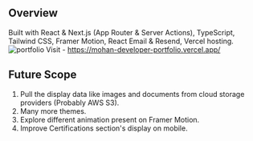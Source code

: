 ## Overview
Built with React & Next.js (App Router & Server Actions), TypeScript, Tailwind CSS, Framer Motion, React Email & Resend, Vercel hosting.
![portfolio](https://github.com/mohankumar21022k/full-stack-developer-portfolio/assets/84124253/673470fa-e90a-4831-a513-95545d4e8408)
Visit - https://mohan-developer-portfolio.vercel.app/

## Future Scope
1. Pull the display data like images and documents from cloud storage providers (Probably AWS S3).
2. Many more themes.
3. Explore different animation present on Framer Motion.
4. Improve Certifications section's display on mobile.

